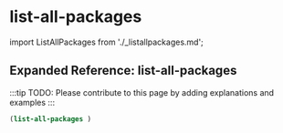 # list-all-packages

import ListAllPackages from './_listallpackages.md';

<ListAllPackages />

## Expanded Reference: list-all-packages

:::tip
TODO: Please contribute to this page by adding explanations and examples
:::

```lisp
(list-all-packages )
```
